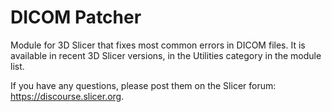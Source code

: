 # DICOM Patcher

Module for 3D Slicer that fixes most common errors in DICOM files. It is available in recent 3D Slicer versions, in the Utilities category in the module list.

If you have any questions, please post them on the Slicer forum: https://discourse.slicer.org.
